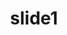 ---
order: 11
title:  "slide1"
img: "assets/images/slides/1.jpg"
mobile-img: "assets/images/slides/1m.jpg"
href: "https://www.youtube.com/watch?v=CuIoo1iGOts"
target: "_blank" # _blank
---